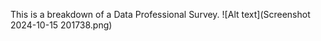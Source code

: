 This is a breakdown of a Data Professional Survey. 
![Alt text](Screenshot 2024-10-15 201738.png) 


